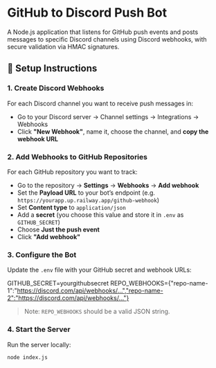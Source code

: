 # GitHub to Discord Push Bot

A Node.js application that listens for GitHub push events and posts messages to specific Discord channels using Discord webhooks, with secure validation via HMAC signatures.

## 🔧 Setup Instructions

### 1. Create Discord Webhooks

For each Discord channel you want to receive push messages in:

- Go to your Discord server → Channel settings → Integrations → Webhooks
- Click **"New Webhook"**, name it, choose the channel, and **copy the webhook URL**

### 2. Add Webhooks to GitHub Repositories

For each GitHub repository you want to track:

- Go to the repository → **Settings** → **Webhooks** → **Add webhook**
- Set the **Payload URL** to your bot’s endpoint (e.g. `https://yourapp.up.railway.app/github-webhook`)
- Set **Content type** to `application/json`
- Add a **secret** (you choose this value and store it in `.env` as `GITHUB_SECRET`)
- Choose **Just the push event**
- Click **"Add webhook"**

### 3. Configure the Bot

Update the `.env` file with your GitHub secret and webhook URLs:

GITHUB_SECRET=yourgithubsecret
REPO_WEBHOOKS={"repo-name-1":"https://discord.com/api/webhooks/...","repo-name-2":"https://discord.com/api/webhooks/..."}

> Note: `REPO_WEBHOOKS` should be a valid JSON string.

### 4. Start the Server

Run the server locally:

```bash
node index.js
```
